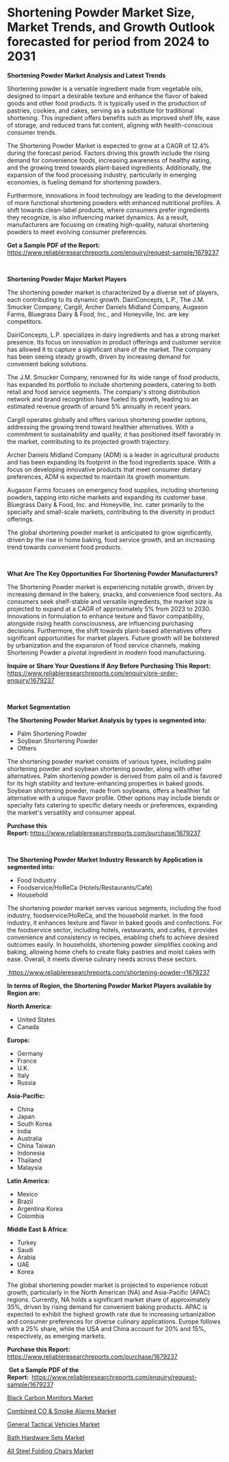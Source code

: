 <p><h1>Shortening Powder Market Size, Market Trends, and Growth Outlook forecasted for period from 2024 to 2031</h1></p><p><strong>Shortening Powder Market Analysis and Latest Trends</strong></p>
<p><p>Shortening powder is a versatile ingredient made from vegetable oils, designed to impart a desirable texture and enhance the flavor of baked goods and other food products. It is typically used in the production of pastries, cookies, and cakes, serving as a substitute for traditional shortening. This ingredient offers benefits such as improved shelf life, ease of storage, and reduced trans fat content, aligning with health-conscious consumer trends.</p><p>The Shortening Powder Market is expected to grow at a CAGR of 12.4% during the forecast period. Factors driving this growth include the rising demand for convenience foods, increasing awareness of healthy eating, and the growing trend towards plant-based ingredients. Additionally, the expansion of the food processing industry, particularly in emerging economies, is fueling demand for shortening powders. </p><p>Furthermore, innovations in food technology are leading to the development of more functional shortening powders with enhanced nutritional profiles. A shift towards clean-label products, where consumers prefer ingredients they recognize, is also influencing market dynamics. As a result, manufacturers are focusing on creating high-quality, natural shortening powders to meet evolving consumer preferences.</p></p>
<p><strong>Get a Sample PDF of the Report:&nbsp;</strong> <a href="https://www.reliableresearchreports.com/enquiry/request-sample/1679237?utm_campaign=7&utm_medium=2&utm_source=Github&utm_content=ia&utm_term=12122024&utm_id=shortening-powder">https://www.reliableresearchreports.com/enquiry/request-sample/1679237</a></p>
<p>&nbsp;</p>
<p><strong>Shortening Powder Major Market Players</strong></p>
<p><p>The shortening powder market is characterized by a diverse set of players, each contributing to its dynamic growth. DairiConcepts, L.P., The J.M. Smucker Company, Cargill, Archer Daniels Midland Company, Augason Farms, Bluegrass Dairy & Food, Inc., and Honeyville, Inc. are key competitors.</p><p>DairiConcepts, L.P. specializes in dairy ingredients and has a strong market presence. Its focus on innovation in product offerings and customer service has allowed it to capture a significant share of the market. The company has been seeing steady growth, driven by increasing demand for convenient baking solutions.</p><p>The J.M. Smucker Company, renowned for its wide range of food products, has expanded its portfolio to include shortening powders, catering to both retail and food service segments. The company's strong distribution network and brand recognition have fueled its growth, leading to an estimated revenue growth of around 5% annually in recent years.</p><p>Cargill operates globally and offers various shortening powder options, addressing the growing trend toward healthier alternatives. With a commitment to sustainability and quality, it has positioned itself favorably in the market, contributing to its projected growth trajectory.</p><p>Archer Daniels Midland Company (ADM) is a leader in agricultural products and has been expanding its footprint in the food ingredients space. With a focus on developing innovative products that meet consumer dietary preferences, ADM is expected to maintain its growth momentum.</p><p>Augason Farms focuses on emergency food supplies, including shortening powders, tapping into niche markets and expanding its customer base. Bluegrass Dairy & Food, Inc. and Honeyville, Inc. cater primarily to the specialty and small-scale markets, contributing to the diversity in product offerings.</p><p>The global shortening powder market is anticipated to grow significantly, driven by the rise in home baking, food service growth, and an increasing trend towards convenient food products.</p></p>
<p>&nbsp;</p>
<p><strong>What Are The Key Opportunities For Shortening Powder Manufacturers?</strong></p>
<p><p>The Shortening Powder market is experiencing notable growth, driven by increasing demand in the bakery, snacks, and convenience food sectors. As consumers seek shelf-stable and versatile ingredients, the market size is projected to expand at a CAGR of approximately 5% from 2023 to 2030. Innovations in formulation to enhance texture and flavor compatibility, alongside rising health consciousness, are influencing purchasing decisions. Furthermore, the shift towards plant-based alternatives offers significant opportunities for market players. Future growth will be bolstered by urbanization and the expansion of food service channels, making Shortening Powder a pivotal ingredient in modern food manufacturing.</p></p>
<p><strong>Inquire or Share Your Questions If Any Before Purchasing This Report:</strong> <a href="https://www.reliableresearchreports.com/enquiry/pre-order-enquiry/1679237?utm_campaign=7&utm_medium=2&utm_source=Github&utm_content=ia&utm_term=12122024&utm_id=shortening-powder">https://www.reliableresearchreports.com/enquiry/pre-order-enquiry/1679237</a></p>
<p>&nbsp;</p>
<p><strong>Market Segmentation</strong></p>
<p><strong>The Shortening Powder Market Analysis by types is segmented into:</strong></p>
<p><ul><li>Palm Shortening Powder</li><li>Soybean Shortening Powder</li><li>Others</li></ul></p>
<p><p>The shortening powder market consists of various types, including palm shortening powder and soybean shortening powder, along with other alternatives. Palm shortening powder is derived from palm oil and is favored for its high stability and texture-enhancing properties in baked goods. Soybean shortening powder, made from soybeans, offers a healthier fat alternative with a unique flavor profile. Other options may include blends or specialty fats catering to specific dietary needs or preferences, expanding the market's versatility and consumer appeal.</p></p>
<p><strong>Purchase this Report:&nbsp;</strong><a href="https://www.reliableresearchreports.com/purchase/1679237?utm_campaign=7&utm_medium=2&utm_source=Github&utm_content=ia&utm_term=12122024&utm_id=shortening-powder">https://www.reliableresearchreports.com/purchase/1679237</a></p>
<p>&nbsp;</p>
<p><strong>The Shortening Powder Market Industry Research by Application is segmented into:</strong></p>
<p><ul><li>Food Industry</li><li>Foodservice/HoReCa (Hotels/Restaurants/Café)</li><li>Household</li></ul></p>
<p><p>The shortening powder market serves various segments, including the food industry, foodservice/HoReCa, and the household market. In the food industry, it enhances texture and flavor in baked goods and confections. For the foodservice sector, including hotels, restaurants, and cafés, it provides convenience and consistency in recipes, enabling chefs to achieve desired outcomes easily. In households, shortening powder simplifies cooking and baking, allowing home chefs to create flaky pastries and moist cakes with ease. Overall, it meets diverse culinary needs across these sectors.</p></p>
<p><a href="https://www.reliableresearchreports.com/shortening-powder-r1679237?utm_campaign=7&utm_medium=2&utm_source=Github&utm_content=ia&utm_term=12122024&utm_id=shortening-powder">&nbsp;https://www.reliableresearchreports.com/shortening-powder-r1679237</a></p>
<p><strong>In terms of Region, the Shortening Powder Market Players available by Region are:</strong></p>
<p>
    <p> <strong> North America: </strong>
        <ul>
            <li>United States</li>
            <li>Canada</li>
        </ul>
        </p> 
    <p> <strong> Europe: </strong>
        <ul>
            <li>Germany</li>
            <li>France</li>
            <li>U.K.</li>
            <li>Italy</li>
            <li>Russia</li>
        </ul>
        </p> 
    <p> <strong> Asia-Pacific: </strong>
        <ul>
            <li>China</li>
            <li>Japan</li>
            <li>South Korea</li>
            <li>India</li>
            <li>Australia</li>
            <li>China Taiwan</li>
            <li>Indonesia</li>
            <li>Thailand</li>
            <li>Malaysia</li>
        </ul>
        </p> 
    <p> <strong> Latin America: </strong>
        <ul>
            <li>Mexico</li>
            <li>Brazil</li>
            <li>Argentina Korea</li>
            <li>Colombia</li>
        </ul>
        </p> 
    <p> <strong> Middle East & Africa: </strong>
        <ul>
            <li>Turkey</li>
            <li>Saudi</li>
            <li>Arabia</li>
            <li>UAE</li>
            <li>Korea</li>
        </ul>
    </p>
    </p>
<p><p>The global shortening powder market is projected to experience robust growth, particularly in the North American (NA) and Asia-Pacific (APAC) regions. Currently, NA holds a significant market share of approximately 35%, driven by rising demand for convenient baking products. APAC is expected to exhibit the highest growth rate due to increasing urbanization and consumer preferences for diverse culinary applications. Europe follows with a 25% share, while the USA and China account for 20% and 15%, respectively, as emerging markets.</p></p>
<p><strong>Purchase this Report: </strong><a href="https://www.reliableresearchreports.com/purchase/1679237?utm_campaign=7&utm_medium=2&utm_source=Github&utm_content=ia&utm_term=12122024&utm_id=shortening-powder">https://www.reliableresearchreports.com/purchase/1679237</a></p>
<p>&nbsp;<strong>Get a Sample PDF of the Report:&nbsp;&nbsp;</strong><a href="https://www.reliableresearchreports.com/enquiry/request-sample/1679237?utm_campaign=7&utm_medium=2&utm_source=Github&utm_content=ia&utm_term=12122024&utm_id=shortening-powder">https://www.reliableresearchreports.com/enquiry/request-sample/1679237</a></p>
<p><strong></strong></p>
<p><p><a href="https://github.com/provorikovar/Market-Research-Report-List-6/blob/main/black-carbon-monitors-market.md?utm_campaign=7&utm_medium=2&utm_source=Github&utm_content=ia&utm_term=12122024&utm_id=shortening-powder">Black Carbon Monitors Market</a></p><p><a href="https://github.com/angelajermaine/Market-Research-Report-List-5/blob/main/combined-co-smoke-alarms-market.md?utm_campaign=7&utm_medium=2&utm_source=Github&utm_content=ia&utm_term=12122024&utm_id=shortening-powder">Combined CO & Smoke Alarms Market</a></p><p><a href="https://www.linkedin.com/pulse/general-tactical-vehicles-market-analysis-trends-share-6ovfc?utm_campaign=7&utm_medium=2&utm_source=Github&utm_content=ia&utm_term=12122024&utm_id=shortening-powder">General Tactical Vehicles Market</a></p><p><a href="https://www.linkedin.com/pulse/forecasted-growth-bath-hardware-sets-market-analyzing-trends-9n6gc?utm_campaign=7&utm_medium=2&utm_source=Github&utm_content=ia&utm_term=12122024&utm_id=shortening-powder">Bath Hardware Sets Market</a></p><p><a href="https://www.linkedin.com/pulse/all-steel-folding-chairs-market-analysis-historical-data-future-oomff?utm_campaign=7&utm_medium=2&utm_source=Github&utm_content=ia&utm_term=12122024&utm_id=shortening-powder">All Steel Folding Chairs Market</a></p></p>